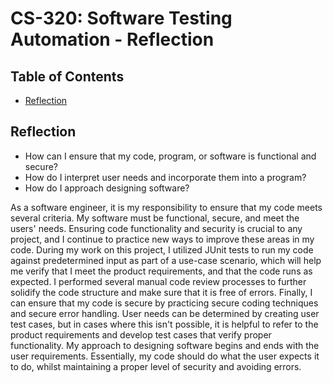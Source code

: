 # CS-320: Software Testing Automation - Reflection

## Table of Contents

*   [Reflection](#reflection)

## Reflection

* How can I ensure that my code, program, or software is functional and secure?
* How do I interpret user needs and incorporate them into a program?
* How do I approach designing software?

As a software engineer, it is my responsibility to ensure that my code meets several criteria. My software must be functional, secure, and meet the users' needs. Ensuring code functionality and security is crucial to any project, and I continue to practice new ways to improve these areas in my code. During my work on this project, I utilized JUnit tests to run my code against predetermined input as part of a use-case scenario, which will help me verify that I meet the product requirements, and that the code runs as expected. I performed several manual code review processes to further solidify the code structure and make sure that it is free of errors. Finally, I can ensure that my code is secure by practicing secure coding techniques and secure error handling. User needs can be determined by creating user test cases, but in cases where this isn't possible, it is helpful to refer to the product requirements and develop test cases that verify proper functionality.  My approach to designing software begins and ends with the user requirements. Essentially, my code should do what the user expects it to do, whilst maintaining a proper level of security and avoiding errors.
